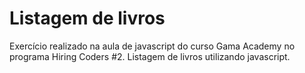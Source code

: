 # Listagem de livros

Exercício realizado na aula de javascript do curso Gama Academy no programa Hiring Coders #2. Listagem de livros utilizando javascript.
